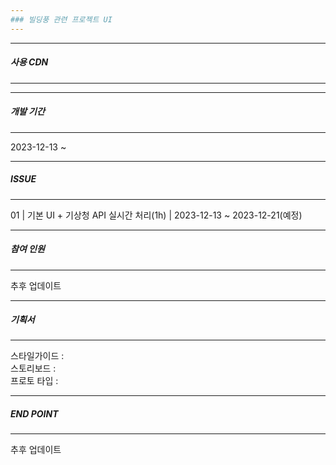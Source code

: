 ```yaml
---
### 빌딩풍 관련 프로젝트 UI
---
```



---
##### 사용 CDN
---

---
##### 개발 기간
---
2023-12-13 ~ 

---
##### ISSUE
---
01 |  기본 UI + 기상청 API 실시간 처리(1h) | 2023-12-13 ~ 2023-12-21(예정)

---
##### 참여 인원
---
추후 업데이트


---
##### 기획서 
---
스타일가이드 : <br/>
스토리보드 : <br/>
프로토 타입 : <br/>

---
##### END POINT
---
추후 업데이트

 






